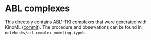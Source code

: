 # ABL complexes

This directory contains ABL1-TKI complexes that were generated with KinoML ([commit](https://github.com/openkinome/kinoml/commit/f0b3b36d49a6dba6a2544bf42ba40590b49837f4)). The procedure and observations can be found in `notebooks/abl_complex_modeling.iypnb`.
